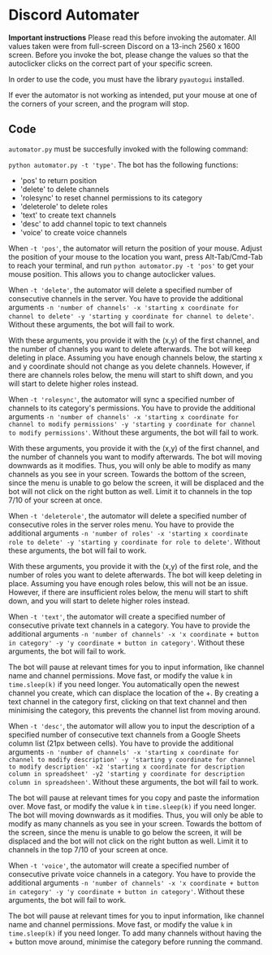 # Discord Automater

**Important instructions**
Please read this before invoking the automater. All values taken were from full-screen Discord on a 13-inch 2560 x 1600 screen. Before you invoke the bot, please change the values so that the autoclicker clicks on the correct part of your specific screen. 

In order to use the code, you must have the library `pyautogui` installed. 

If ever the automator is not working as intended, put your mouse at one of the corners of your screen, and the program will stop. 


## Code

`automator.py` must be succesfully invoked with the following command:

`python automator.py -t 'type'`. The bot has the following functions: 
- 'pos' to return position
- 'delete' to delete channels
- 'rolesync' to reset channel permissions to its category
- 'deleterole' to delete roles
- 'text' to create text channels
- 'desc' to add channel topic to text channels
- 'voice' to create voice channels

When `-t 'pos'`, the automator will return the position of your mouse. Adjust the position of your mouse to the location you want, press Alt-Tab/Cmd-Tab to reach your terminal, and run `python automator.py -t 'pos'` to get your mouse position. This allows you to change autoclicker values. 


When `-t 'delete'`, the automator will delete a specified number of consecutive channels in the server. You have to provide the additional arguments `-n 'number of channels' -x 'starting x coordinate for channel to delete' -y 'starting y coordinate for channel to delete'`. Without these arguments, the bot will fail to work. 

With these arguments, you provide it with the (x,y) of the first channel, and the number of channels you want to delete afterwards. The bot will keep deleting in place. Assuming you have enough channels below, the starting x and y coordinate should not change as you delete channels. However, if there are channels roles below, the menu will start to shift down, and you will start to delete higher roles instead. 


When `-t 'rolesync'`, the automator will sync a specified number of channels to its category's permissions. You have to provide the additional arguments `-n 'number of channels' -x 'starting x coordinate for channel to modify permissions' -y 'starting y coordinate for channel to modify permissions'`. Without these arguments, the bot will fail to work. 

With these arguments, you provide it with the (x,y) of the first channel, and the number of channels you want to modify afterwards. The bot will moving downwards as it modifies. Thus, you will only be able to modify as many channels as you see in your screen. Towards the bottom of the screen, since the menu is unable to go below the screen, it will be displaced and the bot will not click on the right button as well. Limit it to channels in the top 7/10 of your screen at once.


When `-t 'deleterole'`, the automator will delete a specified number of consecutive roles in the server roles menu. You have to provide the additional arguments `-n 'number of roles' -x 'starting x coordinate role to delete' -y 'starting y coordinate for role to delete'`. Without these arguments, the bot will fail to work. 

With these arguments, you provide it with the (x,y) of the first role, and the number of roles you want to delete afterwards. The bot will keep deleting in place. Assuming you have enough roles below, this will not be an issue. However, if there are insufficient roles below, the menu will start to shift down, and you will start to delete higher roles instead. 


When `-t 'text'`, the automator will create a specified number of consecutive private text channels in a category. You have to provide the additional arguments `-n 'number of channels' -x 'x coordinate + button in category' -y 'y coordinate + button in category'`. Without these arguments, the bot will fail to work. 

The bot will pause at relevant times for you to input information, like channel name and channel permissions. Move fast, or modify the value `k` in `time.sleep(k)` if you need longer. You automatically open the newest channel you create, which can displace the location of the +. By creating a text channel in the category first, clicking on that text channel and then minimising the category, this prevents the channel list from moving around. 


When `-t 'desc'`, the automator will allow you to input the description of a specified number of consecutive text channels from a Google Sheets column list (21px between cells). You have to provide the additional arguments `-n 'number of channels' -x 'starting x coordinate for channel to modify description' -y 'starting y coordinate for channel to modify description' -x2 'starting x coordinate for description column in spreadsheet' -y2 'starting y coordinate for description column in spreadsheen'`. Without these arguments, the bot will fail to work. 

The bot will pause at relevant times for you copy and paste the information over. Move fast, or modify the value `k` in `time.sleep(k)` if you need longer. The bot will moving downwards as it modifies. Thus, you will only be able to modify as many channels as you see in your screen. Towards the bottom of the screen, since the menu is unable to go below the screen, it will be displaced and the bot will not click on the right button as well. Limit it to channels in the top 7/10 of your screen at once.


When `-t 'voice'`, the automator will create a specified number of consecutive private voice channels in a category. You have to provide the additional arguments `-n 'number of channels' -x 'x coordinate + button in category' -y 'y coordinate + button in category'`. Without these arguments, the bot will fail to work. 

The bot will pause at relevant times for you to input information, like channel name and channel permissions. Move fast, or modify the value `k` in `time.sleep(k)` if you need longer. To add many channels without having the + button move around, minimise the category before running the command. 


